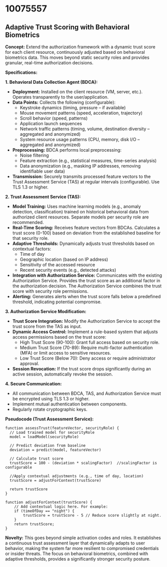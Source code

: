 # 10075557

## Adaptive Trust Scoring with Behavioral Biometrics

**Concept:** Extend the authorization framework with a dynamic trust score for each client resource, continuously adjusted based on behavioral biometrics data. This moves beyond static security roles and provides granular, real-time authorization decisions.

**Specifications:**

**1. Behavioral Data Collection Agent (BDCA):**

*   **Deployment:** Installed on the client resource (VM, server, etc.).  Operates transparently to the user/application.
*   **Data Points:** Collects the following (configurable):
    *   Keystroke dynamics (timing, pressure – if available)
    *   Mouse movement patterns (speed, acceleration, trajectory)
    *   Scroll behavior (speed, patterns)
    *   Application launch sequences
    *   Network traffic patterns (timing, volume, destination diversity – aggregated and anonymized)
    *   System resource usage patterns (CPU, memory, disk I/O – aggregated and anonymized)
*   **Preprocessing:**  BDCA performs local preprocessing:
    *   Noise filtering
    *   Feature extraction (e.g., statistical measures, time-series analysis)
    *   Data anonymization (e.g., masking IP addresses, removing identifiable user data)
*   **Transmission:** Securely transmits processed feature vectors to the Trust Assessment Service (TAS) at regular intervals (configurable).  Use TLS 1.3 or higher.

**2. Trust Assessment Service (TAS):**

*   **Model Training:** Uses machine learning models (e.g., anomaly detection, classification) trained on historical behavioral data from authorized client resources.  Separate models per security role are recommended.
*   **Real-Time Scoring:**  Receives feature vectors from BDCAs.  Calculates a trust score (0-100) based on deviation from the established baseline for that security role.
*   **Adaptive Thresholds:** Dynamically adjusts trust thresholds based on contextual factors:
    *   Time of day
    *   Geographic location (based on IP address)
    *   Sensitivity of the accessed resource
    *   Recent security events (e.g., detected attacks)
*   **Integration with Authorization Service:**  Communicates with the existing Authorization Service.  Provides the trust score as an additional factor in the authorization decision. The Authorization Service combines the trust score with security role permissions.
*   **Alerting:**  Generates alerts when the trust score falls below a predefined threshold, indicating potential compromise.

**3. Authorization Service Modification:**

*   **Trust Score Integration:** Modify the Authorization Service to accept the trust score from the TAS as input.
*   **Dynamic Access Control:** Implement a rule-based system that adjusts access permissions based on the trust score:
    *   High Trust Score (90-100): Grant full access based on security role.
    *   Medium Trust Score (70-89):  Require multi-factor authentication (MFA) or limit access to sensitive resources.
    *   Low Trust Score (Below 70): Deny access or require administrator approval.
*   **Session Revocation:**  If the trust score drops significantly during an active session, automatically revoke the session.

**4.  Secure Communication:**

*   All communication between BDCA, TAS, and Authorization Service must be encrypted using TLS 1.3 or higher.
*   Implement mutual authentication between components.
*   Regularly rotate cryptographic keys.

**Pseudocode (Trust Assessment Service):**

```
function assessTrust(featureVector, securityRole) {
  // Load trained model for securityRole
  model = loadModel(securityRole)

  // Predict deviation from baseline
  deviation = predict(model, featureVector)

  // Calculate trust score
  trustScore = 100 - (deviation * scalingFactor)  //scalingFactor is configurable

  //Apply contextual adjustments (e.g., time of day, location)
  trustScore = adjustForContext(trustScore)

  return trustScore
}

function adjustForContext(trustScore) {
    // Add contextual logic here. For example:
    if (timeOfDay == "night") {
        trustScore = trustScore - 5 // Reduce score slightly at night.
    }
    return trustScore;
}
```

**Novelty:**  This goes beyond simple activation codes and roles. It establishes a continuous trust assessment layer that dynamically adapts to user behavior, making the system far more resilient to compromised credentials or insider threats. The focus on behavioral biometrics, combined with adaptive thresholds, provides a significantly stronger security posture.